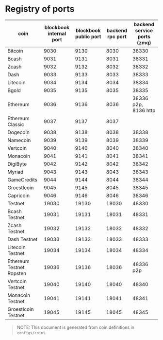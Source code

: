 # Registry of ports

| coin                     | blockbook internal port | blockbook public port | backend rpc port | backend service ports (zmq) |
|--------------------------|-------------------------|-----------------------|------------------|-----------------------------|
| Bitcoin                  | 9030                    | 9130                  | 8030             | 38330                       |
| Bcash                    | 9031                    | 9131                  | 8031             | 38331                       |
| Zcash                    | 9032                    | 9132                  | 8032             | 38332                       |
| Dash                     | 9033                    | 9133                  | 8033             | 38333                       |
| Litecoin                 | 9034                    | 9134                  | 8034             | 38334                       |
| Bgold                    | 9035                    | 9135                  | 8035             | 38335                       |
| Ethereum                 | 9036                    | 9136                  | 8036             | 38336 p2p, 8136 http        |
| Ethereum Classic         | 9037                    | 9137                  | 8037             |                             |
| Dogecoin                 | 9038                    | 9138                  | 8038             | 38338                       |
| Namecoin                 | 9039                    | 9139                  | 8039             | 38339                       |
| Vertcoin                 | 9040                    | 9140                  | 8040             | 38340                       |
| Monacoin                 | 9041                    | 9141                  | 8041             | 38341                       |
| DigiByte                 | 9042                    | 9142                  | 8042             | 38342                       |
| Myriad                   | 9043                    | 9143                  | 8043             | 38343                       |
| GameCredits              | 9044                    | 9144                  | 8044             | 38344                       |
| Groestlcoin              | 9045                    | 9145                  | 8045             | 38345                       |
| Capricoin                | 9046                    | 9146                  | 8046             | 38346                       |
| Testnet                  | 19030                   | 19130                 | 18030            | 48330                       |
| Bcash Testnet            | 19031                   | 19131                 | 18031            | 48331                       |
| Zcash Testnet            | 19032                   | 19132                 | 18032            | 48332                       |
| Dash Testnet             | 19033                   | 19133                 | 18033            | 48333                       |
| Litecoin Testnet         | 19034                   | 19134                 | 18034            | 48334                       |
| Ethereum Testnet Ropsten | 19036                   | 19136                 | 18036            | 48336 p2p                   |
| Vertcoin Testnet         | 19040                   | 19140                 | 18040            | 48340                       |
| Monacoin Testnet         | 19041                   | 19141                 | 18041            | 48341                       |
| Groestlcoin Testnet      | 19045                   | 19145                 | 18045            | 48345                       |

> NOTE: This document is generated from coin definitions in `configs/coins`.
